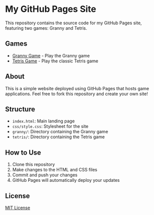 # My GitHub Pages Site

This repository contains the source code for my GitHub Pages site, featuring two games: Granny and Tetris.

## Games

- [Granny Game](./granny/index.html) - Play the Granny game
- [Tetris Game](./tetris/index.html) - Play the classic Tetris game

## About

This is a simple website deployed using GitHub Pages that hosts game applications. Feel free to fork this repository and create your own site!

## Structure

- `index.html`: Main landing page
- `css/style.css`: Stylesheet for the site
- `granny/`: Directory containing the Granny game
- `tetris/`: Directory containing the Tetris game

## How to Use

1. Clone this repository
2. Make changes to the HTML and CSS files
3. Commit and push your changes
4. GitHub Pages will automatically deploy your updates

## License

[MIT License](LICENSE)
